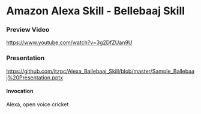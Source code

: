 # Amazon Alexa Skill - Bellebaaj Skill

### Preview Video
https://www.youtube.com/watch?v=3g2DfZUan9U

### Presentation
https://github.com/itzpc/Alexa_Ballebaaj_Skill/blob/master/Sample_Ballebaaj%20Presentation.pptx

#### Invocation

Alexa, open voice cricket 

